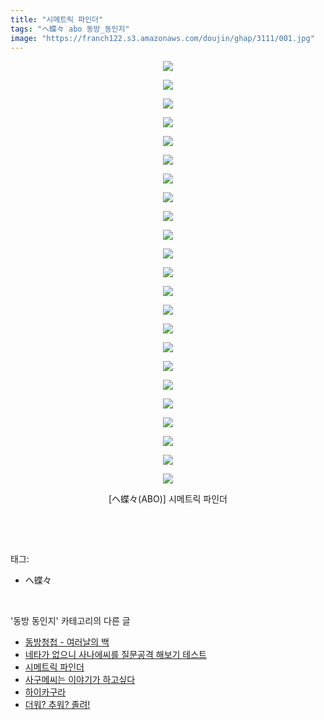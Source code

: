 ```yaml
---
title: "시메트릭 파인더"
tags: "ヘ蝶々 abo 동방_동인지"
image: "https://franch122.s3.amazonaws.com/doujin/ghap/3111/001.jpg"
---
```

<div class="article">
<p style="text-align: center; clear: none; float: none;"><img src="{{ site.imgserver4 }}/ghap/3111/001.jpg"/></p>
<p style="text-align: center; clear: none; float: none;"><img src="{{ site.imgserver4 }}/ghap/3111/002.jpg"/></p>
<p style="text-align: center; clear: none; float: none;"><img src="{{ site.imgserver4 }}/ghap/3111/003.jpg"/></p>
<p style="text-align: center; clear: none; float: none;"><img src="{{ site.imgserver4 }}/ghap/3111/004.jpg"/></p>
<p style="text-align: center; clear: none; float: none;"><img src="{{ site.imgserver4 }}/ghap/3111/005.jpg"/></p>
<p style="text-align: center; clear: none; float: none;"><img src="{{ site.imgserver4 }}/ghap/3111/006.jpg"/></p>
<p style="text-align: center; clear: none; float: none;"><img src="{{ site.imgserver4 }}/ghap/3111/007.jpg"/></p>
<p style="text-align: center; clear: none; float: none;"><img src="{{ site.imgserver4 }}/ghap/3111/008.jpg"/></p>
<p style="text-align: center; clear: none; float: none;"><img src="{{ site.imgserver4 }}/ghap/3111/009.jpg"/></p>
<p style="text-align: center; clear: none; float: none;"><img src="{{ site.imgserver4 }}/ghap/3111/010.jpg"/></p>
<p style="text-align: center; clear: none; float: none;"><img src="{{ site.imgserver4 }}/ghap/3111/011.jpg"/></p>
<p style="text-align: center; clear: none; float: none;"><img src="{{ site.imgserver4 }}/ghap/3111/012.jpg"/></p>
<p style="text-align: center; clear: none; float: none;"><img src="{{ site.imgserver4 }}/ghap/3111/013.jpg"/></p>
<p style="text-align: center; clear: none; float: none;"><img src="{{ site.imgserver4 }}/ghap/3111/014.jpg"/></p>
<p style="text-align: center; clear: none; float: none;"><img src="{{ site.imgserver4 }}/ghap/3111/015.jpg"/></p>
<p style="text-align: center; clear: none; float: none;"><img src="{{ site.imgserver4 }}/ghap/3111/016.jpg"/></p>
<p style="text-align: center; clear: none; float: none;"><img src="{{ site.imgserver4 }}/ghap/3111/017.jpg"/></p>
<p style="text-align: center; clear: none; float: none;"><img src="{{ site.imgserver4 }}/ghap/3111/018.jpg"/></p>
<p style="text-align: center; clear: none; float: none;"><img src="{{ site.imgserver4 }}/ghap/3111/019.jpg"/></p>
<p style="text-align: center; clear: none; float: none;"><img src="{{ site.imgserver4 }}/ghap/3111/020.jpg"/></p>
<p style="text-align: center; clear: none; float: none;"><img src="{{ site.imgserver4 }}/ghap/3111/021.jpg"/></p>
<p style="text-align: center; clear: none; float: none;"><img src="{{ site.imgserver4 }}/ghap/3111/022.jpg"/></p>
<p style="text-align: center; clear: none; float: none;"><img src="{{ site.imgserver4 }}/ghap/3111/023.jpg"/></p>
<p style="text-align: center; clear: none; float: none;">[ヘ蝶々(ABO)] 시메트릭 파인더</p>
<p><br/></p>
</div><br/>
<div class="tagTrail">
<p>태그: </p>
<ul>
<li>ヘ蝶々</li>
</ul>
</div><br/>
<div class="another">
<p>'동방 동인지' 카테고리의 다른 글</p>
<ul>
<li><a href="/ghap_3114">동방청첩 - 여러날의 백</a></li>
<li><a href="/ghap_3113">네타가 없으니 사나에씨를 질문공격 해보기 테스트</a></li>
<li><a href="/ghap_3111">시메트릭 파인더</a></li>
<li><a href="/ghap_3109">사구메씨는 이야기가 하고싶다</a></li>
<li><a href="/ghap_3108">하이카구라</a></li>
<li><a href="/ghap_3107">더워? 추워? 졸려!</a></li>
</ul>
</div><br/>
<div class="cb_module cb_fluid">
<div class="cb_wrt cb_profile">
</div><!-- commentList close -->
</div><br/>

